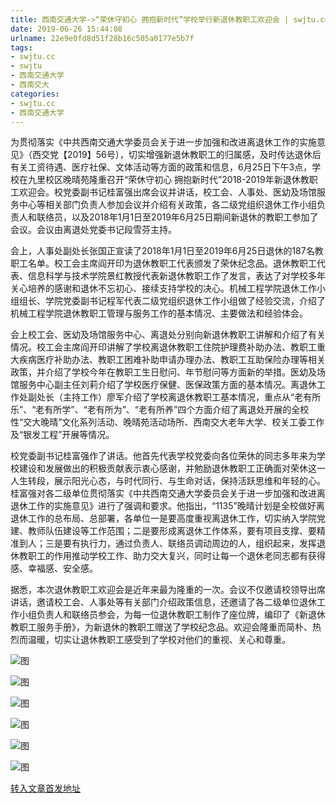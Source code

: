 ```yaml
---
title: 西南交通大学->“荣休守初心 拥抱新时代”学校举行新退休教职工欢迎会 | swjtu.cc
date: 2019-06-26 15:44:08
urlname: 22e9e0fd8d51f28b16c505a0177e5b7f
tags: 
- swjtu.cc
- swjtu
- 西南交通大学
- 西南交大
categories:
- swjtu.cc
- 西南交通大学
---
```



为贯彻落实《中共西南交通大学委员会关于进一步加强和改进离退休工作的实施意见》（西交党【2019】56号），切实增强新退休教职工的归属感，及时传达退休后有关工资待遇、医疗社保、文体活动等方面的政策和信息，6月25日下午3点，学校在九里校区晚晴苑隆重召开“荣休守初心 拥抱新时代”2018-2019年新退休教职工欢迎会。校党委副书记桂富强出席会议并讲话，校工会、人事处、医幼及场馆服务中心等相关部门负责人参加会议并介绍有关政策，各二级党组织退休工作小组负责人和联络员，以及2018年1月1日至2019年6月25日期间新退休的教职工参加了会议。会议由离退处党委书记段雪芬主持。

会上，人事处副处长张国正宣读了2018年1月1日至2019年6月25日退休的187名教职工名单。校工会主席阎开印为退休教职工代表颁发了荣休纪念品。退休教职工代表、信息科学与技术学院景红教授代表新退休教职工作了发言，表达了对学校多年关心培养的感谢和退休不忘初心、接续支持学校的决心。机械工程学院退休工作小组组长、学院党委副书记程军代表二级党组织退休工作小组做了经验交流，介绍了机械工程学院退休教职工管理与服务工作的基本情况、主要做法和经验体会。

会上校工会、医幼及场馆服务中心、离退处分别向新退休教职工讲解和介绍了有关情况。校工会主席阎开印讲解了学校离退休教职工住院护理费补助办法、教职工重大疾病医疗补助办法、教职工困难补助申请办理办法、教职工互助保险办理等相关政策，并介绍了学校今年在教职工生日慰问、年节慰问等方面新的举措。医幼及场馆服务中心副主任刘莉介绍了学校医疗保健、医保政策方面的基本情况。离退休工作处副处长（主持工作）廖军介绍了学校离退休教职工基本情况，重点从“老有所乐”、“老有所学”、“老有所为”、“老有所养”四个方面介绍了离退处开展的全校性“交大晚晴”文化系列活动、晚晴苑活动场所、西南交大老年大学、校关工委工作及“银发工程”开展等情况。

校党委副书记桂富强作了讲话。他首先代表学校党委向各位荣休的同志多年来为学校建设和发展做出的积极贡献表示衷心感谢，并勉励退休教职工正确面对荣休这一人生转段，展示阳光心态，与时代同行、与生命对话，保持活跃思维和年轻的心。桂富强对各二级单位贯彻落实《中共西南交通大学委员会关于进一步加强和改进离退休工作的实施意见》进行了强调和要求。他指出，“1135”晚晴计划是全校做好离退休工作的总布局、总部署，各单位一是要高度重视离退休工作，切实纳入学院党建、教师队伍建设等工作范围；二是要形成离退休工作体系，要有项目支撑、要精准到人；三是要有执行力，通过负责人、联络员调动周边的人，组织起来，发挥退休教职工的作用推动学校工作、助力交大复兴，同时让每一个退休老同志都有获得感、幸福感、安全感。

据悉，本次退休教职工欢迎会是近年来最为隆重的一次。会议不仅邀请校领导出席讲话，邀请校工会、人事处等有关部门介绍政策信息，还邀请了各二级单位退休工作小组负责人和联络员参会，为每一位退休教职工制作了座位牌，编印了《新退休教职工服务手册》，为新退休的教职工赠送了学校纪念品。欢迎会隆重而简朴、热烈而温暖，切实让退休教职工感受到了学校对他们的重视、关心和尊重。



![图](https://news.swjtu.edu.cn/upload/201906/26/201906261404497635.jpg)

![图](https://news.swjtu.edu.cn/upload/201906/26/201906261518186887.jpg)

![图](https://news.swjtu.edu.cn/upload/201906/26/201906261403305380.jpg)

![图](https://news.swjtu.edu.cn/upload/201906/26/201906261401225207.jpg)

![图](https://news.swjtu.edu.cn/upload/201906/26/201906261406118502.jpg)

![图](https://news.swjtu.edu.cn/upload/201906/26/201906261359533646.jpg)

[转入文章首发地址](https://news.swjtu.edu.cn/shownews-18624.shtml)